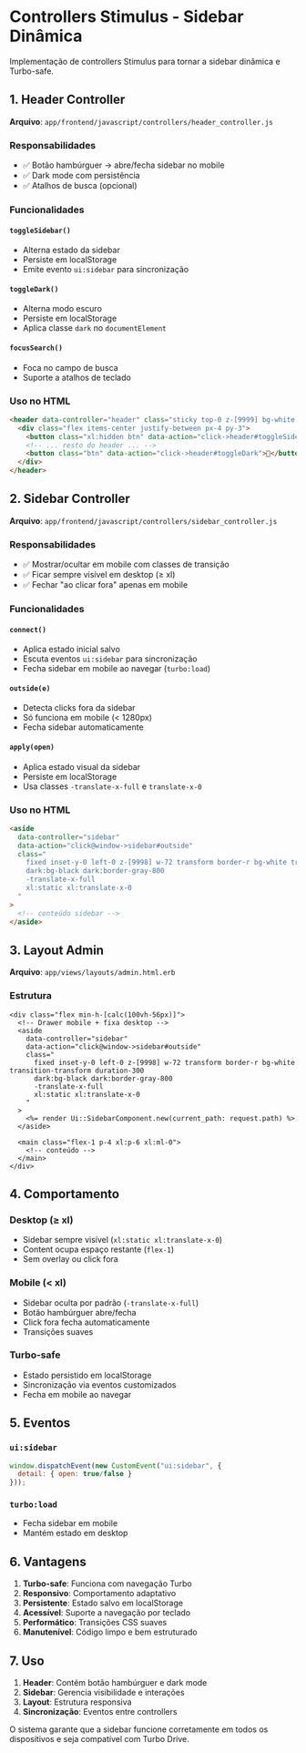 # Controllers Stimulus - Sidebar Dinâmica

Implementação de controllers Stimulus para tornar a sidebar dinâmica e Turbo-safe.

## 1. Header Controller

**Arquivo**: `app/frontend/javascript/controllers/header_controller.js`

### Responsabilidades
- ✅ Botão hambúrguer → abre/fecha sidebar no mobile
- ✅ Dark mode com persistência
- ✅ Atalhos de busca (opcional)

### Funcionalidades

#### `toggleSidebar()`
- Alterna estado da sidebar
- Persiste em localStorage
- Emite evento `ui:sidebar` para sincronização

#### `toggleDark()`
- Alterna modo escuro
- Persiste em localStorage
- Aplica classe `dark` no `documentElement`

#### `focusSearch()`
- Foca no campo de busca
- Suporte a atalhos de teclado

### Uso no HTML
```html
<header data-controller="header" class="sticky top-0 z-[9999] bg-white border-b dark:bg-gray-900 dark:border-gray-800">
  <div class="flex items-center justify-between px-4 py-3">
    <button class="xl:hidden btn" data-action="click->header#toggleSidebar">☰</button>
    <!-- ... resto do header ... -->
    <button class="btn" data-action="click->header#toggleDark">🌙</button>
  </div>
</header>
```

## 2. Sidebar Controller

**Arquivo**: `app/frontend/javascript/controllers/sidebar_controller.js`

### Responsabilidades
- ✅ Mostrar/ocultar em mobile com classes de transição
- ✅ Ficar sempre visível em desktop (≥ xl)
- ✅ Fechar "ao clicar fora" apenas em mobile

### Funcionalidades

#### `connect()`
- Aplica estado inicial salvo
- Escuta eventos `ui:sidebar` para sincronização
- Fecha sidebar em mobile ao navegar (`turbo:load`)

#### `outside(e)`
- Detecta clicks fora da sidebar
- Só funciona em mobile (< 1280px)
- Fecha sidebar automaticamente

#### `apply(open)`
- Aplica estado visual da sidebar
- Persiste em localStorage
- Usa classes `-translate-x-full` e `translate-x-0`

### Uso no HTML
```html
<aside
  data-controller="sidebar"
  data-action="click@window->sidebar#outside"
  class="
    fixed inset-y-0 left-0 z-[9998] w-72 transform border-r bg-white transition-transform duration-300
    dark:bg-black dark:border-gray-800
    -translate-x-full
    xl:static xl:translate-x-0
  "
>
  <!-- conteúdo sidebar -->
</aside>
```

## 3. Layout Admin

**Arquivo**: `app/views/layouts/admin.html.erb`

### Estrutura
```erb
<div class="flex min-h-[calc(100vh-56px)]">
  <!-- Drawer mobile + fixa desktop -->
  <aside
    data-controller="sidebar"
    data-action="click@window->sidebar#outside"
    class="
      fixed inset-y-0 left-0 z-[9998] w-72 transform border-r bg-white transition-transform duration-300
      dark:bg-black dark:border-gray-800
      -translate-x-full
      xl:static xl:translate-x-0
    "
  >
    <%= render Ui::SidebarComponent.new(current_path: request.path) %>
  </aside>

  <main class="flex-1 p-4 xl:p-6 xl:ml-0">
    <!-- conteúdo -->
  </main>
</div>
```

## 4. Comportamento

### Desktop (≥ xl)
- Sidebar sempre visível (`xl:static xl:translate-x-0`)
- Content ocupa espaço restante (`flex-1`)
- Sem overlay ou click fora

### Mobile (< xl)
- Sidebar oculta por padrão (`-translate-x-full`)
- Botão hambúrguer abre/fecha
- Click fora fecha automaticamente
- Transições suaves

### Turbo-safe
- Estado persistido em localStorage
- Sincronização via eventos customizados
- Fecha em mobile ao navegar

## 5. Eventos

### `ui:sidebar`
```javascript
window.dispatchEvent(new CustomEvent("ui:sidebar", { 
  detail: { open: true/false } 
}));
```

### `turbo:load`
- Fecha sidebar em mobile
- Mantém estado em desktop

## 6. Vantagens

1. **Turbo-safe**: Funciona com navegação Turbo
2. **Responsivo**: Comportamento adaptativo
3. **Persistente**: Estado salvo em localStorage
4. **Acessível**: Suporte a navegação por teclado
5. **Performático**: Transições CSS suaves
6. **Manutenível**: Código limpo e bem estruturado

## 7. Uso

1. **Header**: Contém botão hambúrguer e dark mode
2. **Sidebar**: Gerencia visibilidade e interações
3. **Layout**: Estrutura responsiva
4. **Sincronização**: Eventos entre controllers

O sistema garante que a sidebar funcione corretamente em todos os dispositivos e seja compatível com Turbo Drive.
